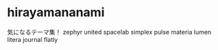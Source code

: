 # hirayamananami

気になるテーマ集！
zephyr
united
spacelab
simplex
pulse
materia
lumen
litera
journal
flatly